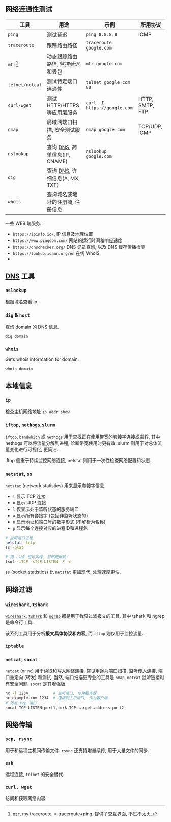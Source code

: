 ## 网络连通性测试

| 工具            | 用途                             | 示例                         | 所用协议        |
| --------------- | -------------------------------- | ---------------------------- | --------------- |
| `ping`          | 测试延迟                         | `ping 8.8.8.8`               | ICMP            |
| `traceroute`    | 跟踪路由路径                     | `traceroute google.com`      |                 |
| `mtr`[^1]          | 动态跟踪路由路径, 监控延迟和丢包 | `mtr google.com`             |                 |
| `telnet/netcat` | 测试特定端口连通性               | `telnet google.com 80`       |                 |
| `curl/wget`     | 测试 HTTP/HTTPS 等应用层服务     | `curl -I https://google.com` | HTTP, SMTP, FTP |
| `nmap`          | 局域网端口扫描, 安全测试服务       | `nmap google.com`            | TCP/UDP, ICMP   |
| `nslookup`      | 查询 [DNS](../../Network/ApplicationL5/DNS.md), 简单信息(IP, CNAME)    | `nslookup google.com`        |                 |
| `dig`           | 查询 [DNS](../../Network/ApplicationL5/DNS.md), 详细信息(A, MX, TXT)   |                              |                 |
| `whois`         | 查询域名或地址的注册商, 注册信息 |                              |                 |


一些 WEB 端服务:
- `https://ipinfo.io/`, IP 信息及地理位置
- `https://www.pingdom.com/` 网站的运行时间和响应速度
- `https://dnschecker.org/` DNS 记录查询, 以及 DNS 缓存传播检测
- `https://lookup.icann.org/en` 在线 WhoIS
- 

[^1]: [`mtr`](http://www.bitwizard.nl/mtr/), my traceroute, = traceroute+ping. 提供了交互界面, 不过不太火.

## [DNS](../../Network/ApplicationL5/DNS.md) 工具

### `nslookup` 

根据域名查看 ip.

### `dig` & `host`

查询 domain 的 DNS 信息.

```bash
dig domain
```

### `whois`

Gets whois information for domain.  

```bash
whois domain
```

## 本地信息

### `ip`

检查主机网络地址 `ip addr show`

### `iftop`, `nethogs`,`slurm`

[`iftop`](http://www.ex-parrot.com/~pdw/iftop/), [`bandwhich`](https://github.com/imsnif/bandwhich) 或 [`nethogs`](https://github.com/raboof/nethogs) 用于查找正在使用带宽的套接字连接或进程. 其中 nethogs 可以将流量分解到进程, 诊断带宽使用时更有效. slurm 则用于对总体流量变化进行可视化, 更简洁.

iftop 侧重于持续监控网络连接, netstat 则用于一次性检查网络配置和状态.

### `netstat`, `ss`

`netstat` (network statistics) 用来显示套接字信息.

- `t` 显示 TCP 连接
- `u` 显示 UDP 连接
- `l` 仅显示处于监听状态的服务端口
- `a` 显示所有套接字 (包括非监听状态的)
- `n` 显示地址和端口号的数字形式 (不解析为名称)
- `p` 显示每个连接对应的进程ID和进程名

```bash
# 监听端口进程
netstat -lntp
ss -plat

# 用 lsof 也可实现, 显然更麻烦.
lsof -iTCP -sTCP:LISTEN -P -n
```

`ss` (socket statistics) 比 `netstat` 更加现代, 处理速度更快.

## 网络过滤

### `wireshark`, `tshark`

[`wireshark`](https://wireshark.org/), [`tshark`](https://www.wireshark.org/docs/wsug_html_chunked/AppToolstshark.html) 和 [`ngrep`](http://ngrep.sourceforge.net/) 都是用于截获过滤报文的工具. 其中 tshark 和 ngrep 是命令行工具.

该系列工具用于分析**报文具体协议和内容**, 而 `iftop` 则仅用于监控流量.

### `iptable`

### `netcat`, `socat`

`netcat` (or `nc`) 用于读取和写入网络连接. 常见用途为端口扫描, 监听传入连接, 端口重定向 (转发) 和测试. 当然, 端口扫描更专业的工具是 `nmap`, `netcat` 监听链接时有安全问题. `socat` 是其增强版.

```sh
nc -l 1234           # 监听端口, 作为服务器
nc example.com 1234  # 连接到主机端口, 作为客户端
# 转发 tcp 端口
socat TCP-LISTEN:port1,fork TCP:target.address:port2
```

## 网络传输

### `scp, rsync`

用于和远程主机间传输文件. `rsync` 还支持增量续传, 用于大量文件的同步.

### `ssh`

远程连接, `telnet` 的安全替代.

### `curl, wget`

访问和获取网络内容.

